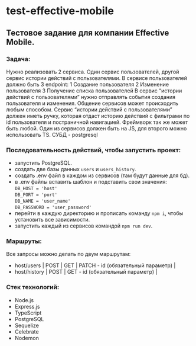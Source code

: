 # test-effective-mobile

## Тестовое задание для компании Effective Mobile.

### Задача:
Нужно реализовать 2 сервиса. Один сервис пользователей, другой сервис истории действий с
пользователями. В сервисе пользователей должно быть 3 endpoint:
1 Создание пользователя
2 Изменение пользователя
3 Получение списка пользователей
В сервис “истории действий с пользователями” нужно отправлять события создания пользователя
и изменения. Общение сервисов может происходить любым способом. Сервис “истории действий
с пользователями” должен иметь ручку, которая отдаст историю действий с фильтрами по id
пользователя и постраничной навигацией. Фреймворк так же может быть любой. Один из
сервисов должен быть на JS, для второго можно использовать TS. СУБД - postgresql

### Последовательность действий, чтобы запустить проект:
- запустить PostgreSQL.
- создать две базы данных `users` и `users_history`.
- создать .env файл в каждом из сервисов (там будут данные для бд).
- в .env файлы вставить шаблон и подставить свои значения:  
  `DB_HOST = 'host'`  
  `DB_PORT = 'port'`  
  `DB_NAME = 'user_name'`  
  `DB_PASSWORD = 'user_password'`  
- перейти в каждую директорию и прописать команду `npm i`, чтобы установить все зависимости.
- запустить каждый из сервисов командой `npm run dev`.

### Маршруты:
Все запросы можно делать по двум маршрутам:
- host/users | POST | GET | PATCH - id (обязательный параметр) |
- host/history | POST | GET - id (обязательный параметр) |

### Стек технологий:
- Node.js
- Express.js
- TypeScript
- PostgreSQL
- Sequelize
- Celebrate
- Nodemon
